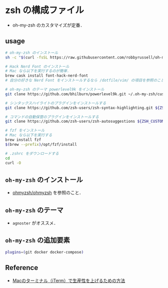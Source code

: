# zsh の構成ファイル
- oh-my-zsh のカスタマイズが定番．

## usage
```bash
# oh-my-zsh のインストール
sh -c "$(curl -fsSL https://raw.githubusercontent.com/robbyrussell/oh-my-zsh/master/tools/install.sh)")

# Hack Nerd Font のインストール
# Mac なら以下を実行するのが簡単．
brew cask install font-hack-nerd-font
# 自分の好きな Nerd Font をインストールするなら /dotfile/vim/ の項目を参照のこと.

# oh-my-zsh のテーマ powerlevel9k をインストール
git clone https://github.com/bhilburn/powerlevel9k.git ~/.oh-my-zsh/custom/themes/powerlevel9k

# シンタックスハイライトのプラグインをインストールする
git clone https://github.com/zsh-users/zsh-syntax-highlighting.git ${ZSH_CUSTOM:-~/.oh-my-zsh/custom}/plugins/zsh-syntax-highlighting

# コマンドの自動保管のプラグインをインストールする
git clone https://github.com/zsh-users/zsh-autosuggestions ${ZSH_CUSTOM:-~/.oh-my-zsh/custom}/plugins/zsh-autosuggestions

# fzf をインストール
# Mac なら以下を実行する
brew install fzf
$(brew --prefix)/opt/fzf/install

# .zshrc をダウンロードする
cd
curl -O
```

## `oh-my-zsh` のインストール
- [ohmyzsh/ohmyzsh](https://github.com/ohmyzsh/ohmyzsh) を参照のこと．

## `oh-my-zsh` のテーマ
- `agnoster` がオススメ．

## `oh-my-zsh` の追加要素
```bash
plugins=(git docker docker-compose)
```

## Reference
- [Macのターミナル（iTerm）で生産性を上げるための方法](https://ottan.xyz/terminal-zsh-customize-20190505/)
